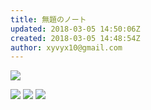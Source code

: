 ```yaml
---
title: 無題のノート
updated: 2018-03-05 14:50:06Z
created: 2018-03-05 14:48:54Z
author: xyvyx10@gmail.com
---
```


![](../_resources/813217cd50b81990e255666d23403ec4.png)

![](../_resources/43fb4f903c6f7f747b94c5d6f63fff66.png)
![](../_resources/a15efafe34076f01b0e8eb235e95595b.jpg)
![](../_resources/28e196b14b2b683b8adbc5bce0f2b000.png)